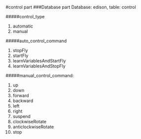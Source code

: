 #control part
###Database part
Database: edison, table: control

#####control_type
1. automatic
2. manual

#####auto_control_command
1. stopFly
2. startFly
3. learnVariablesAndStartFly
4. learnVariablesAndStopFly

#####manual_control_command: 
1. up
2. down
3. forward
4. backward
5. left
6. right
7. suspend
8. clockwiseRotate
9. anticlockwiseRotate
10. stop
